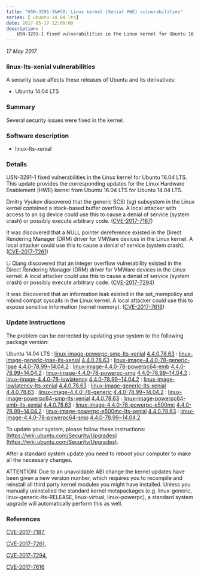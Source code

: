 ```yaml
---
title: "USN-3291-3&#58; Linux kernel (Xenial HWE) vulnerabilities"
series: [ ubuntu-14.04-lts]
date: 2017-05-17 12:00:00
description: |
    USN-3291-1 fixed vulnerabilities in the Linux kernel for Ubuntu 16.04 LTS. This update provides the corresponding updates for the Linux Hardware Enablement (HWE) kernel from Ubuntu 16.04 LTS for Ubuntu 14.04 LTS.
--- 
```

 
 

*17 May 2017*

### linux-lts-xenial vulnerabilities

A security issue affects these releases of Ubuntu and its derivatives:

* Ubuntu 14.04 LTS

### Summary

Several security issues were fixed in the kernel. 

### Software description

* linux-lts-xenial 

### Details

USN-3291-1 fixed vulnerabilities in the Linux kernel for Ubuntu 16.04 LTS. This update provides the corresponding updates for the Linux Hardware Enablement (HWE) kernel from Ubuntu 16.04 LTS for Ubuntu 14.04 LTS.

Dmitry Vyukov discovered that the generic SCSI (sg) subsystem in the Linux kernel contained a stack-based buffer overflow. A local attacker with access to an sg device could use this to cause a denial of service (system crash) or possibly execute arbitrary code. ([CVE-2017-7187](http://people.ubuntu.com/~ubuntu-security/cve/CVE-2017-7187))

It was discovered that a NULL pointer dereference existed in the Direct Rendering Manager (DRM) driver for VMWare devices in the Linux kernel. A local attacker could use this to cause a denial of service (system crash). ([CVE-2017-7261](http://people.ubuntu.com/~ubuntu-security/cve/CVE-2017-7261))

Li Qiang discovered that an integer overflow vulnerability existed in the Direct Rendering Manager (DRM) driver for VMWare devices in the Linux kernel. A local attacker could use this to cause a denial of service (system crash) or possibly execute arbitrary code. ([CVE-2017-7294](http://people.ubuntu.com/~ubuntu-security/cve/CVE-2017-7294))

It was discovered that an information leak existed in the set_mempolicy and mbind compat syscalls in the Linux kernel. A local attacker could use this to expose sensitive information (kernel memory). ([CVE-2017-7616](http://people.ubuntu.com/~ubuntu-security/cve/CVE-2017-7616)) 

### Update instructions

The problem can be corrected by updating your system to the following package version:

Ubuntu 14.04 LTS
 : [linux-image-powerpc-smp-lts-xenial](https://launchpad.net/ubuntu/+source/linux-lts-xenial) <span> [4.4.0.78.63](https://launchpad.net/ubuntu/+source/linux-lts-xenial/4.4.0-78.99~14.04.2) </span> 
 : [linux-image-generic-lpae-lts-xenial](https://launchpad.net/ubuntu/+source/linux-lts-xenial) <span> [4.4.0.78.63](https://launchpad.net/ubuntu/+source/linux-lts-xenial/4.4.0-78.99~14.04.2) </span> 
 : [linux-image-4.4.0-78-generic-lpae](https://launchpad.net/ubuntu/+source/linux-lts-xenial) <span> [4.4.0-78.99~14.04.2](https://launchpad.net/ubuntu/+source/linux-lts-xenial/4.4.0-78.99~14.04.2) </span> 
 : [linux-image-4.4.0-78-powerpc64-emb](https://launchpad.net/ubuntu/+source/linux-lts-xenial) <span> [4.4.0-78.99~14.04.2](https://launchpad.net/ubuntu/+source/linux-lts-xenial/4.4.0-78.99~14.04.2) </span> 
 : [linux-image-4.4.0-78-powerpc-smp](https://launchpad.net/ubuntu/+source/linux-lts-xenial) <span> [4.4.0-78.99~14.04.2](https://launchpad.net/ubuntu/+source/linux-lts-xenial/4.4.0-78.99~14.04.2) </span> 
 : [linux-image-4.4.0-78-lowlatency](https://launchpad.net/ubuntu/+source/linux-lts-xenial) <span> [4.4.0-78.99~14.04.2](https://launchpad.net/ubuntu/+source/linux-lts-xenial/4.4.0-78.99~14.04.2) </span> 
 : [linux-image-lowlatency-lts-xenial](https://launchpad.net/ubuntu/+source/linux-lts-xenial) <span> [4.4.0.78.63](https://launchpad.net/ubuntu/+source/linux-lts-xenial/4.4.0-78.99~14.04.2) </span> 
 : [linux-image-generic-lts-xenial](https://launchpad.net/ubuntu/+source/linux-lts-xenial) <span> [4.4.0.78.63](https://launchpad.net/ubuntu/+source/linux-lts-xenial/4.4.0-78.99~14.04.2) </span> 
 : [linux-image-4.4.0-78-generic](https://launchpad.net/ubuntu/+source/linux-lts-xenial) <span> [4.4.0-78.99~14.04.2](https://launchpad.net/ubuntu/+source/linux-lts-xenial/4.4.0-78.99~14.04.2) </span> 
 : [linux-image-powerpc64-smp-lts-xenial](https://launchpad.net/ubuntu/+source/linux-lts-xenial) <span> [4.4.0.78.63](https://launchpad.net/ubuntu/+source/linux-lts-xenial/4.4.0-78.99~14.04.2) </span> 
 : [linux-image-powerpc64-emb-lts-xenial](https://launchpad.net/ubuntu/+source/linux-lts-xenial) <span> [4.4.0.78.63](https://launchpad.net/ubuntu/+source/linux-lts-xenial/4.4.0-78.99~14.04.2) </span> 
 : [linux-image-4.4.0-78-powerpc-e500mc](https://launchpad.net/ubuntu/+source/linux-lts-xenial) <span> [4.4.0-78.99~14.04.2](https://launchpad.net/ubuntu/+source/linux-lts-xenial/4.4.0-78.99~14.04.2) </span> 
 : [linux-image-powerpc-e500mc-lts-xenial](https://launchpad.net/ubuntu/+source/linux-lts-xenial) <span> [4.4.0.78.63](https://launchpad.net/ubuntu/+source/linux-lts-xenial/4.4.0-78.99~14.04.2) </span> 
 : [linux-image-4.4.0-78-powerpc64-smp](https://launchpad.net/ubuntu/+source/linux-lts-xenial) <span> [4.4.0-78.99~14.04.2](https://launchpad.net/ubuntu/+source/linux-lts-xenial/4.4.0-78.99~14.04.2) </span> 

To update your system, please follow these instructions: [https://wiki.ubuntu.com/Security/Upgrades](https://wiki.ubuntu.com/Security/Upgrades).

After a standard system update you need to reboot your computer to make all the necessary changes.

ATTENTION: Due to an unavoidable ABI change the kernel updates have been given a new version number, which requires you to recompile and reinstall all third party kernel modules you might have installed. Unless you manually uninstalled the standard kernel metapackages (e.g. linux-generic, linux-generic-lts-RELEASE, linux-virtual, linux-powerpc), a standard system upgrade will automatically perform this as well. 

### References

 
 [CVE-2017-7187](http://people.ubuntu.com/~ubuntu-security/cve/CVE-2017-7187), 

 [CVE-2017-7261](http://people.ubuntu.com/~ubuntu-security/cve/CVE-2017-7261), 

 [CVE-2017-7294](http://people.ubuntu.com/~ubuntu-security/cve/CVE-2017-7294), 

 [CVE-2017-7616](http://people.ubuntu.com/~ubuntu-security/cve/CVE-2017-7616)
 


